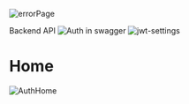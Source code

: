 ![errorPage](https://user-images.githubusercontent.com/92291258/208841550-afa508ee-38b7-486e-9122-f76e9877278c.png)

Backend API
![Auth in swagger](https://user-images.githubusercontent.com/92164758/208871461-11c4c848-9160-493b-9761-529923c62c25.png)
![jwt-settings](https://user-images.githubusercontent.com/92164758/208897402-cae2b42e-c447-4af5-80ad-cd16efa32824.png)

# Home
![AuthHome](https://user-images.githubusercontent.com/80381121/209068519-15bcdabc-162a-4a40-938c-554d4529b6ef.png)
